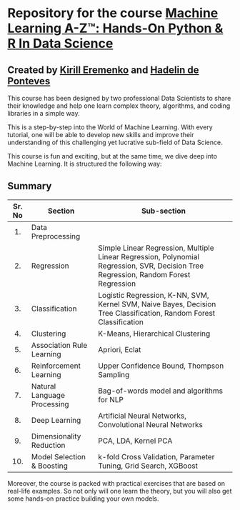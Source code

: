 # Repository for the course [Machine Learning A-Z™: Hands-On Python & R In Data Science](https://www.udemy.com/course/machinelearning/)
## Created by [Kirill Eremenko](https://www.udemy.com/user/kirilleremenko/) and [Hadelin de Ponteves](https://www.udemy.com/user/hadelin-de-ponteves/)

This course has been designed by two professional Data Scientists to share their knowledge and help one learn complex theory, algorithms, and coding libraries in a simple way.

This is a step-by-step into the World of Machine Learning. With every tutorial, one will be able to develop new skills and improve their understanding of this challenging yet lucrative sub-field of Data Science.

This course is fun and exciting, but at the same time, we dive deep into Machine Learning. It is structured the following way:

## Summary

| Sr. No | Section                                                                     | Sub-section                                                                    |
|:------:|----------------------------------------------------------------------------|----------------------------------------------------------------------------|
| 1.     | Data Preprocessing                          |                            |
| 2.     | Regression                        | Simple Linear Regression, Multiple Linear Regression, Polynomial Regression, SVR, Decision Tree Regression, Random Forest Regression                        |
| 3.     | Classification                     | Logistic Regression, K-NN, SVM, Kernel SVM, Naive Bayes, Decision Tree Classification, Random Forest Classification                     |
| 4.     | Clustering        | K-Means, Hierarchical Clustering        |
| 5.     | Association Rule Learning | Apriori, Eclat |
| 6.     | Reinforcement Learning | Upper Confidence Bound, Thompson Sampling |
| 7.     | Natural Language Processing                   | Bag-of-words model and algorithms for NLP                   |
| 8.     | Deep Learning         | Artificial Neural Networks, Convolutional Neural Networks         |
| 9.     | Dimensionality Reduction             | PCA, LDA, Kernel PCA             |
| 10.     | Model Selection & Boosting           | k-fold Cross Validation, Parameter Tuning, Grid Search, XGBoost           |


Moreover, the course is packed with practical exercises that are based on real-life examples. So not only will one learn the theory, but you will also get some hands-on practice building your own models.


